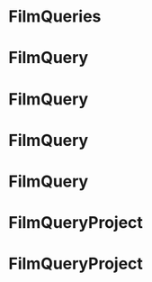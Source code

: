 # FilmQueries
# FilmQuery
# FilmQuery
# FilmQuery
# FilmQuery
# FilmQueryProject
# FilmQueryProject
